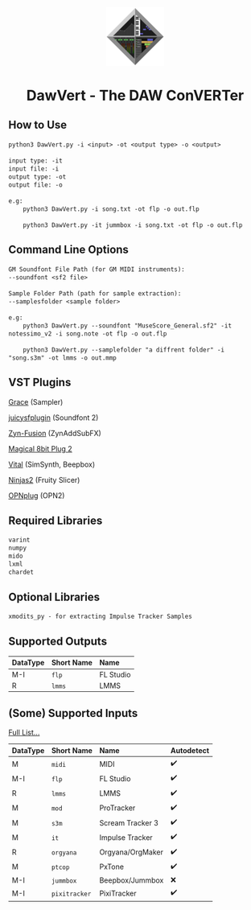 <div align="center">
<img alt="DawVert Logo" src="docs/dawvert.svg" width=23% height=23%>

# DawVert - The DAW ConVERTer
</div>


## How to Use

```
python3 DawVert.py -i <input> -ot <output type> -o <output>

input type: -it 
input file: -i 
output type: -ot 
output file: -o

e.g: 
    python3 DawVert.py -i song.txt -ot flp -o out.flp

    python3 DawVert.py -it jummbox -i song.txt -ot flp -o out.flp

```

## Command Line Options
```
GM Soundfont File Path (for GM MIDI instruments): 
--soundfont <sf2 file>

Sample Folder Path (path for sample extraction): 
--samplesfolder <sample folder>

e.g: 
    python3 DawVert.py --soundfont "MuseScore_General.sf2" -it notessimo_v2 -i song.note -ot flp -o out.flp

    python3 DawVert.py --samplefolder "a diffrent folder" -i "song.s3m" -ot lmms -o out.mmp
```

## VST Plugins

[Grace](https://github.com/s-oram/Grace) (Sampler)

[juicysfplugin](https://github.com/Birch-san/juicysfplugin) (Soundfont 2)

[Zyn-Fusion](https://zynaddsubfx.sourceforge.io/zyn-fusion.html) (ZynAddSubFX)

[Magical 8bit Plug 2](https://github.com/yokemura/Magical8bitPlug2)

[Vital](https://vital.audio/) (SimSynth, Beepbox)

[Ninjas2](https://github.com/clearly-broken-software/ninjas2) (Fruity Slicer)

[OPNplug](https://github.com/jpcima/ADLplug) (OPN2)

## Required Libraries
```
varint
numpy
mido
lxml
chardet
```

## Optional Libraries
```
xmodits_py - for extracting Impulse Tracker Samples
```

## Supported Outputs

| DataType | Short Name | Name |
| --- | --- | :--- |
| M-I | ```flp``` | FL Studio |
| R | ```lmms``` | LMMS |

## (Some) Supported Inputs
[Full List...](docs/input_plugins.md)

| DataType | Short Name | Name | Autodetect | 
| --- | --- | :--- | :--- |
| M | ```midi``` | MIDI | ✔️ | 
| M-I | ```flp``` | FL Studio | ✔️ | 
| R | ```lmms``` | LMMS | ✔️ | 
| M | ```mod``` | ProTracker | ✔️ | 
| M | ```s3m``` | Scream Tracker 3 | ✔️ | 
| M | ```it``` | Impulse Tracker | ✔️ | 
| R | ```orgyana``` | Orgyana/OrgMaker | ✔️ |
| M | ```ptcop``` | PxTone | ✔️ | 
| M-I | ```jummbox``` | Beepbox/Jummbox | ❌ | 
| M-I | ```pixitracker``` | PixiTracker | ✔️ | 
